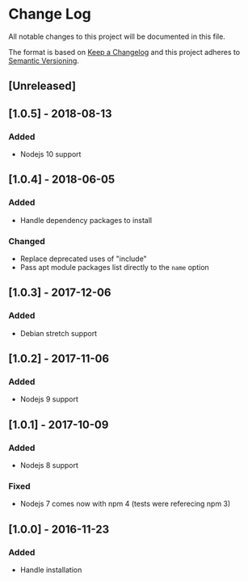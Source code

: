 # Change Log
All notable changes to this project will be documented in this file.

The format is based on [Keep a Changelog](http://keepachangelog.com/)
and this project adheres to [Semantic Versioning](http://semver.org/).

## [Unreleased]

## [1.0.5] - 2018-08-13
### Added
- Nodejs 10 support

## [1.0.4] - 2018-06-05
### Added
- Handle dependency packages to install

### Changed
- Replace deprecated uses of "include"
- Pass apt module packages list directly to the `name` option

## [1.0.3] - 2017-12-06
### Added
- Debian stretch support

## [1.0.2] - 2017-11-06
### Added
- Nodejs 9 support

## [1.0.1] - 2017-10-09
### Added
- Nodejs 8 support

### Fixed
- Nodejs 7 comes now with npm 4 (tests were referecing npm 3)

## [1.0.0] - 2016-11-23
### Added
- Handle installation

